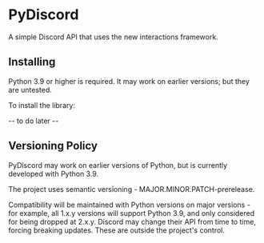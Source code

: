 # PyDiscord

A simple Discord API that uses the new interactions framework. 

## Installing

Python 3.9 or higher is required. It may work on earlier versions; but they are untested.

To install the library:

-- to do later -- 


## Versioning Policy

PyDiscord may work on earlier versions of Python, but is currently developed with Python 3.9. 

The project uses semantic versioning - MAJOR.MINOR.PATCH-prerelease. 

Compatibility will be maintained with Python versions on major versions - for example, all 1.x.y versions will 
support Python 3.9, and only considered for being dropped at 2.x.y. Discord may change their API from time to time, forcing breaking updates. These are outside the project's control.